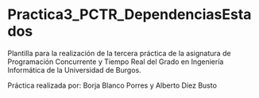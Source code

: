 # Practica3_PCTR_DependenciasEstados

Plantilla para la realización de la tercera práctica de la asignatura de Programación Concurrente y Tiempo Real del Grado en Ingeniería Informática de la Universidad de Burgos.

Práctica realizada por: Borja Blanco Porres y Alberto Díez Busto